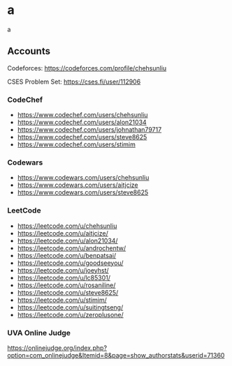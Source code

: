 # a

a

## Accounts

Codeforces: https://codeforces.com/profile/chehsunliu

CSES Problem Set: https://cses.fi/user/112906

### CodeChef

- https://www.codechef.com/users/chehsunliu
- https://www.codechef.com/users/alon21034
- https://www.codechef.com/users/johnathan79717
- https://www.codechef.com/users/steve8625
- https://www.codechef.com/users/stimim

### Codewars

- https://www.codewars.com/users/chehsunliu
- https://www.codewars.com/users/aitjcize
- https://www.codewars.com/users/steve8625

### LeetCode

- https://leetcode.com/u/chehsunliu
- https://leetcode.com/u/aitjcize/
- https://leetcode.com/u/alon21034/
- https://leetcode.com/u/androchentw/
- https://leetcode.com/u/benpatsai/
- https://leetcode.com/u/goodseeyou/
- https://leetcode.com/u/joeyhst/
- https://leetcode.com/u/lc85301/
- https://leetcode.com/u/rosaniline/
- https://leetcode.com/u/steve8625/
- https://leetcode.com/u/stimim/
- https://leetcode.com/u/suitingtseng/
- https://leetcode.com/u/zeroplusone/

### UVA Online Judge

https://onlinejudge.org/index.php?option=com_onlinejudge&Itemid=8&page=show_authorstats&userid=71360
